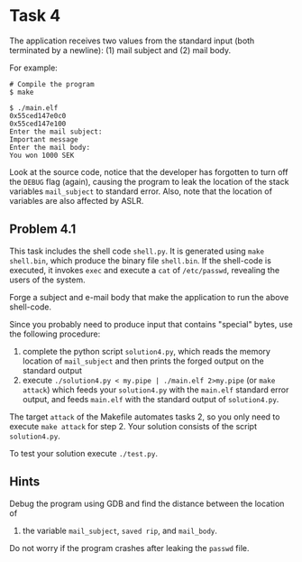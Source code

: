# Task 4

The application receives two values from the standard input (both terminated by
a newline): (1) mail subject and (2) mail body.

For example:
```
# Compile the program
$ make

$ ./main.elf 
0x55ced147e0c0
0x55ced147e100
Enter the mail subject:
Important message
Enter the mail body:
You won 1000 SEK      
```

Look at the source code, notice that the developer has forgotten to turn off
the `DEBUG` flag (again), causing the program to leak the location of the
stack variables `mail_subject` to standard error. Also, note that the
location of variables are also affected by ASLR.

## Problem 4.1

This task includes the shell code `shell.py`.  It is generated using `make
shell.bin`, which produce the binary file `shell.bin`. If the shell-code is
executed, it invokes `exec` and execute a `cat` of `/etc/passwd`, revealing the
users of the system.

Forge a subject and e-mail body that make the application to run the above
shell-code.

Since you probably need to produce input that contains "special" bytes, use the
following procedure:

1. complete the python script `solution4.py`, which reads the memory location
   of `mail_subject` and then prints the forged output on the standard
   output
2. execute `./solution4.py < my.pipe | ./main.elf 2>my.pipe` (or `make attack`)
   which feeds your `solution4.py` with the `main.elf` standard error output,
   and feeds `main.elf` with the standard output of `solution4.py`.

The target `attack` of the Makefile automates tasks 2, so you only need to
execute `make attack` for step 2.  Your solution consists of the script
`solution4.py`.

To test your solution execute `./test.py`.

## Hints

Debug the program using GDB and find the distance between the location of

1. the variable `mail_subject`, `saved rip`, and `mail_body`.

Do not worry if the program crashes after leaking the `passwd` file.

